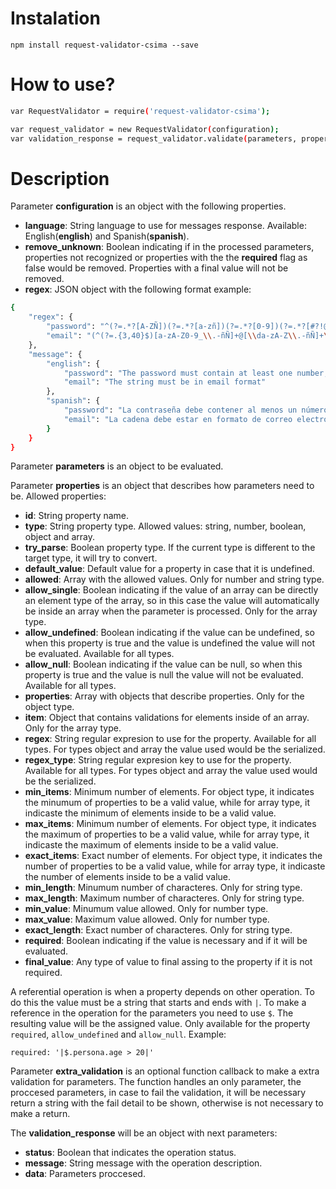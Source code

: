 # Instalation

`npm install request-validator-csima --save`

# How to use?

```sh
var RequestValidator = require('request-validator-csima');

var request_validator = new RequestValidator(configuration);
var validation_response = request_validator.validate(parameters, properties, extra_validation);
```

# Description

Parameter **configuration** is an object with the following properties.

* **language**: String language to use for messages response.  Available: English(**english**) and Spanish(**spanish**).
* **remove_unknown**: Boolean indicating if in the processed parameters, properties not recognized or properties with the the **required** flag as false would be removed.  Properties with a final value will not be removed.
* **regex**: JSON object with the following format example:

```sh
{
    "regex": {
        "password": "^(?=.*?[A-ZÑ])(?=.*?[a-zñ])(?=.*?[0-9])(?=.*?[#?!@$%^&*-]).{8,40}$",
        "email": "(^(?=.{3,40}$)[a-zA-Z0-9_\\.-ñÑ]+@[\\da-zA-Z\\.-ñÑ]+\\.[\\da-zA-Z\\.-ñÑ]+$)"
    },
    "message": {
        "english": {
            "password": "The password must contain at least one number, one uppercase letter...",
            "email": "The string must be in email format"
        },
        "spanish": {
            "password": "La contraseña debe contener al menos un número, una letra minúscula...",
            "email": "La cadena debe estar en formato de correo electrónico",
        }
    }
}
```

Parameter **parameters** is an object to be evaluated.

Parameter **properties** is an object that describes how parameters need to be.  Allowed properties:

* **id**: String property name.
* **type**: String property type.  Allowed values: string, number, boolean, object and array.
* **try_parse**: Boolean property type.  If the current type is different to the target type, it will try to convert.
* **default_value**: Default value for a property in case that it is undefined.
* **allowed**: Array with the allowed values.  Only for number and string type.
* **allow_single**: Boolean indicating if the value of an array can be directly an element type of the array, so in this case the value will automatically be inside an array when the parameter is processed.  Only for the array type.
* **allow_undefined**: Boolean indicating if the value can be undefined, so when this property is true and the value is undefined the value will not be evaluated.  Available for all types.
* **allow_null**: Boolean indicating if the value can be null, so when this property is true and the value is null the value will not be evaluated.  Available for all types.
* **properties**: Array with objects that describe properties.  Only for the object type.
* **item**: Object that contains validations for elements inside of an array.  Only for the array type.
* **regex**: String regular expresion to use for the property.  Available for all types.  For types object and array the value used would be the serialized.
* **regex_type**: String regular expresion key to use for the property.  Available for all types.  For types object and array the value used would be the serialized.
* **min_items**: Minimum number of elements.  For object type, it indicates the minumum of properties to be a valid value, while for array type, it indicaste the minimum of elements inside to be a valid value.
* **max_items**: Minimum number of elements.  For object type, it indicates the maximum of properties to be a valid value, while for array type, it indicaste the maximum of elements inside to be a valid value.
* **exact_items**: Exact number of elements.  For object type, it indicates the number of properties to be a valid value, while for array type, it indicaste the number of elements inside to be a valid value.
* **min_length**: Minumum number of characteres.  Only for string type.
* **max_length**: Maximum number of characteres.  Only for string type.
* **min_value**: Minumum value allowed.  Only for number type.
* **max_value**: Maximum value allowed.  Only for number type.
* **exact_length**: Exact number of characteres.  Only for string type.
* **required**: Boolean indicating if the value is necessary and if it will be evaluated.
* **final_value**: Any type of value to final assing to the property if it is not required.

A referential operation is when a property depends on other operation.  To do this the value must be a string that starts and ends with `|`.  To make a reference in the operation for the parameters you need to use `$`.  The resulting value will be the assigned value.  Only available for the property `required`, `allow_undefined` and `allow_null`.  Example:

`required: '|$.persona.age > 20|'`

Parameter **extra_validation** is an optional function callback to make a extra validation for parameters.  The function handles an only parameter, the proccesed parameters, in case to fail the validation, it will be necessary return a string with the fail detail to be shown, otherwise is not necessary to make a return.

The **validation_response** will be an object with next parameters:

* **status**: Boolean that indicates the operation status.
* **message**: String message with the operation description.
* **data**: Parameters proccesed.